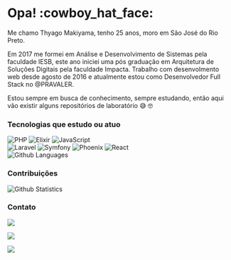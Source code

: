 
<h1>Opa! :cowboy_hat_face: </h1>

Me chamo Thyago Makiyama, tenho 25 anos, moro em São José do Rio Preto.

Em 2017 me formei em Análise e Desenvolvimento de Sistemas pela faculdade IESB, este ano iniciei uma pós graduação em Arquitetura de Soluções Digitais pela faculdade Impacta. Trabalho com desenvolmento web desde agosto de 2016 e atualmente estou como Desenvolvedor Full Stack no @PRAVALER.

Estou sempre em busca de conhecimento, sempre estudando, então aqui vão existir alguns repositórios de laboratório :sweat_smile: :nerd_face:

### Tecnologias que estudo ou atuo
![PHP](https://img.shields.io/badge/-PHP-05122A?style=flat&color=green)&nbsp;![Elixir](https://img.shields.io/badge/-Elixir-05122A?style=flat&color=green)&nbsp;![JavaScript](https://img.shields.io/badge/-JavaScript-05122A?style=flat&color=green)&nbsp;  
![Laravel](https://img.shields.io/badge/-Laravel-05122A?style=flat&color=orange)&nbsp;![Symfony](https://img.shields.io/badge/-Symfony-05122A?style=flat&color=orange)&nbsp;![Phoenix](https://img.shields.io/badge/-Phoenix-05122A?style=flat&color=orange)&nbsp;![React](https://img.shields.io/badge/-React-05122A?style=flat&color=orange)&nbsp;  
![Github Languages](https://github-readme-stats.vercel.app/api/top-langs/?username=thyagomakiyama&layout=compact&count_private=true)

### Contribuições
![Github Statistics](https://github-readme-stats.vercel.app/api/?username=thyagomakiyama&count_private=true&show_icons=true)&nbsp;&nbsp;


### Contato

<p align="letf">

<a href="linkedin.com/in/thyago-makiyama-590b6b138"><img src="https://img.shields.io/badge/-LinkedIn-0077B5?style=flat&logo=Linkedin&logoColor=white"/></a>

<a href="https://www.instagram.com/thyagom10"><img src="https://img.shields.io/badge/-Instagram-E4405F?style=flat&logo=instagram&logoColor=white"/></a>

</p>

![](http://estruyf-github.azurewebsites.net/api/VisitorHit?user=thyagomakiyama&repo=thyagomakiyama&countColorcountColor)
